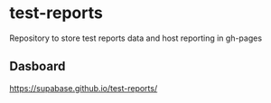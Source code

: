 # test-reports

Repository to store test reports data and host reporting in gh-pages

## Dasboard

https://supabase.github.io/test-reports/

